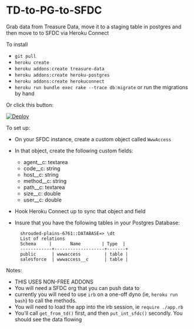 # TD-to-PG-to-SFDC
Grab data from Treasure Data, move it to a staging table in postgres and then move to to SFDC via Heroku Connect

To install 

* ``git pull``
* ``heroku create``
* ``heroku addons:create treasure-data``
* ``heroku addons:create heroku-postgres``
* ``heroku addons:create herokuconnect``
* ``heroku run bundle exec rake --trace db:migrate`` or run the migrations by hand

Or click this button:

[![Deploy](https://www.herokucdn.com/deploy/button.png)](https://heroku.com/deploy)

To set up:

* On your SFDC instance, create a custom object called ```WwwAccess```
* In that object, create the following custom fields:
  * agent__c:  textarea
  * code__c: string
  * host__c: string
  * method__c: string
  * path__c: textarea
  * size__c: double
  * user__c: double
* Hook Heroku Connect up to sync that object and field
* Insure that you have the following tables in your Postgres Database:

	
		shrouded-plains-6761::DATABASE=> \dt 
		List of relations
		Schema     |       Name        | Type  |           
		------------+-------------------+-------+
		public      | wwwaccess         | table | 
		salesforce  | wwwaccess__c      | table | 
	

Notes:

* THIS USES NON-FREE ADDONS
* You will need a SFDC org that you can push data to
* currently you will need to use ```irb``` on a one-off dyno (ie, ```heroku run bash```) to call the methods.
* You will need to load the app into the irb session, ie ```require ./app.rb```
* You'll call ```get_from_td()``` first, and then ```put_int_sfdc()``` secondly. You should see the data flowing